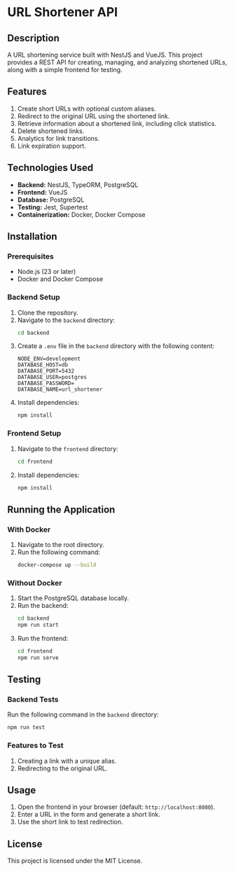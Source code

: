 # URL Shortener API

## Description
A URL shortening service built with NestJS and VueJS. This project provides a REST API for creating, managing, and analyzing shortened URLs, along with a simple frontend for testing.

## Features
1. Create short URLs with optional custom aliases.
2. Redirect to the original URL using the shortened link.
3. Retrieve information about a shortened link, including click statistics.
4. Delete shortened links.
5. Analytics for link transitions.
6. Link expiration support.

## Technologies Used
- **Backend:** NestJS, TypeORM, PostgreSQL
- **Frontend:** VueJS
- **Database:** PostgreSQL
- **Testing:** Jest, Supertest
- **Containerization:** Docker, Docker Compose

## Installation

### Prerequisites
- Node.js (23 or later)
- Docker and Docker Compose

### Backend Setup
1. Clone the repository.
2. Navigate to the `backend` directory:
   ```bash
   cd backend
   ```
3. Create a `.env` file in the `backend` directory with the following content:
   ```env
   NODE_ENV=development
   DATABASE_HOST=db
   DATABASE_PORT=5432
   DATABASE_USER=postgres
   DATABASE_PASSWORD=
   DATABASE_NAME=url_shortener
   ```
4. Install dependencies:
   ```bash
   npm install
   ```

### Frontend Setup
1. Navigate to the `frontend` directory:
   ```bash
   cd frontend
   ```
2. Install dependencies:
   ```bash
   npm install
   ```

## Running the Application

### With Docker
1. Navigate to the root directory.
2. Run the following command:
   ```bash
   docker-compose up --build
   ```

### Without Docker
1. Start the PostgreSQL database locally.
2. Run the backend:
   ```bash
   cd backend
   npm run start
   ```
3. Run the frontend:
   ```bash
   cd frontend
   npm run serve
   ```

## Testing

### Backend Tests
Run the following command in the `backend` directory:
```bash
npm run test
```

### Features to Test
1. Creating a link with a unique alias.
2. Redirecting to the original URL.

## Usage
1. Open the frontend in your browser (default: `http://localhost:8080`).
2. Enter a URL in the form and generate a short link.
3. Use the short link to test redirection.

## License
This project is licensed under the MIT License.